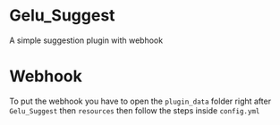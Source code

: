 # Gelu_Suggest
A simple suggestion plugin with webhook
# Webhook
To put the webhook you have to open the `plugin_data` folder right after `Gelu_Suggest` then `resources` then follow the steps inside `config.yml`
